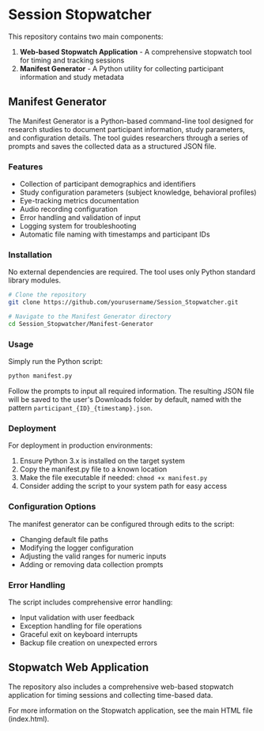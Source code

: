 # Session Stopwatcher

This repository contains two main components:

1. **Web-based Stopwatch Application** - A comprehensive stopwatch tool for timing and tracking sessions
2. **Manifest Generator** - A Python utility for collecting participant information and study metadata

## Manifest Generator

The Manifest Generator is a Python-based command-line tool designed for research studies to document participant information, study parameters, and configuration details. The tool guides researchers through a series of prompts and saves the collected data as a structured JSON file.

### Features

- Collection of participant demographics and identifiers
- Study configuration parameters (subject knowledge, behavioral profiles)
- Eye-tracking metrics documentation
- Audio recording configuration
- Error handling and validation of input
- Logging system for troubleshooting
- Automatic file naming with timestamps and participant IDs

### Installation

No external dependencies are required. The tool uses only Python standard library modules.

```bash
# Clone the repository
git clone https://github.com/yourusername/Session_Stopwatcher.git

# Navigate to the Manifest Generator directory
cd Session_Stopwatcher/Manifest-Generator
```

### Usage

Simply run the Python script:

```bash
python manifest.py
```

Follow the prompts to input all required information. The resulting JSON file will be saved to the user's Downloads folder by default, named with the pattern `participant_{ID}_{timestamp}.json`.

### Deployment

For deployment in production environments:

1. Ensure Python 3.x is installed on the target system
2. Copy the manifest.py file to a known location
3. Make the file executable if needed: `chmod +x manifest.py`
4. Consider adding the script to your system path for easy access

### Configuration Options

The manifest generator can be configured through edits to the script:

- Changing default file paths
- Modifying the logger configuration
- Adjusting the valid ranges for numeric inputs
- Adding or removing data collection prompts

### Error Handling

The script includes comprehensive error handling:

- Input validation with user feedback
- Exception handling for file operations
- Graceful exit on keyboard interrupts
- Backup file creation on unexpected errors

## Stopwatch Web Application

The repository also includes a comprehensive web-based stopwatch application for timing sessions and collecting time-based data.

For more information on the Stopwatch application, see the main HTML file (index.html).
